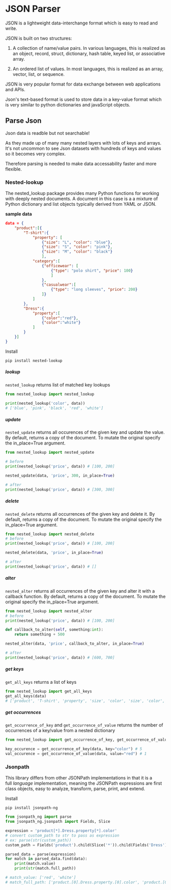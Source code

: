 # JSON Parser

JSON  is a lightweight data-interchange format which is easy to read and write.

JSON is built on two structures:


<div class="grid" markdown>

1. A collection of name/value pairs. In various languages, this is realized as an object, record, struct, dictionary, hash table, keyed list, or associative array.

2. An ordered list of values. In most languages, this is realized as an array, vector, list, or sequence.

</div>


JSON is very popular format for data exchange between web applications and APIs.

Json's text-based format is used to store data in a key-value format which is very similar to python dictionaries and javaScript objects.


## Parse Json

Json data is readble but not searchable!

As they made up of many many nested layers with lots of keys and arrays. It's not uncommon to see Json datasets with hundreds of keys and values so it becomes very complex.

Therefore parsing is needed to make data accessability faster and more flexible.

### Nested-lookup

The nested_lookup package provides many Python functions for working with deeply nested documents. A document in this case is a a mixture of Python dictionary and list objects typically derived from YAML or JSON.

**sample data**
```json
data = {
    "product":[{
        "T-shirt":{
            "property": [
                {"size": "L", "color": "blue"},
                {"size": "S", "color": "pink"},
                {"size": "M", "color": "black"}
                ],
            "category":[
                {"officewear": [
                    {"type": "polo shirt", "price": 100}
                    ]
                },
                {"casualwear":[
                    {"type": "long sleeves", "price": 200}
                ]}
            ]
        },
        "Dress":{
            "property":[
                {"color":"red"},
                {"color":"white"}
            ]
        }
    }]
} 
```

Install 

```shell
pip install nested-lookup 
```

##### lookup
`nested_lookup` returns list of matched key lookups
```py 
from nested_lookup import nested_lookup

print(nested_lookup('color', data))
# ['blue', 'pink', 'black', 'red', 'white']
```

##### update
`nested_update` returns all occurences of the given key and update the value. By default, returns a copy of the document. To mutate the original specify the in_place=True argument.

```py
from nested_lookup import nested_update

# before
print(nested_lookup('price', data)) # [100, 200]

nested_update(data, 'price', 300, in_place=True)

# after
print(nested_lookup('price', data)) # [300, 300]
```

##### delete

`nested_delete` returns all occurrences of the given key and delete it. By default, returns a copy of the document. To mutate the original specify the in_place=True argument.

```py
from nested_lookup import nested_delete
# before
print(nested_lookup('price', data)) # [100, 200]

nested_delete(data, 'price', in_place=True)

# after
print(nested_lookup('price', data)) # []
```

##### alter

`nested_alter` returns all occurrences of the given key and alter it with a callback function. By default, returns a copy of the document. To mutate the original specify the in_place=True argument.

```py
from nested_lookup import nested_alter
# before
print(nested_lookup('price', data)) # [100, 200]

def callback_to_alter(self, something:int):
    return something + 500

nested_alter(data, 'price', callback_to_alter, in_place=True)

# after
print(nested_lookup('price', data)) # [600, 700]
```

##### get keys

`get_all_keys` returns a list of keys

```py
from nested_lookup import get_all_keys
get_all_keys(data)
# ['product', 'T-shirt', 'property', 'size', 'color', 'size', 'color', 'size', 'color', 'category', 'officewear', 'type', 'price', 'casualwear', 'type', 'price', 'Dress', 'property', 'color', 'color']
```

##### get occurrences

`get_occurrence_of_key` and `get_occurrence_of_value` returns the number of occurrences of a key/value from a nested dictionary

```py
from nested_lookup import get_occurrence_of_key, get_occurrence_of_value

key_occurence = get_occurrence_of_key(data, key="color") # 5
val_occurence = get_occurrence_of_value(data, value="red") # 1
```

### Jsonpath

This library differs from other JSONPath implementations in that it is a full _language_ implementation, meaning the JSONPath expressions are first class objects, easy to analyze, transform, parse, print, and extend.

Install 

```shell
pip install jsonpath-ng 
```

```py
from jsonpath_ng import parse
from jsonpath_ng.jsonpath import Fields, Slice

expression = 'product[*].Dress.property[*].color'
# convert custom_path to str to pass as expression 
# ex: parse(str(custom_path))
custom_path = Fields('product').child(Slice('*')).child(Fields('Dress'))

parsed_data = parse(expression)
for match in parsed_data.find(data):
    print(match.value)
    print(str(match.full_path))

# match_value: ['red', 'white']
# match_full_path: ['product.[0].Dress.property.[0].color', 'product.[0].Dress.property.[1].color']
```